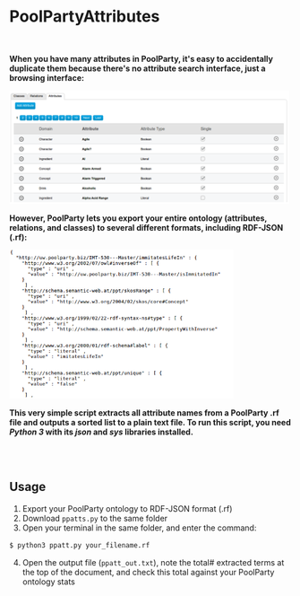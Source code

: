 # PoolPartyAttributes

<br>

**When you have many attributes in PoolParty, it's easy to accidentally duplicate them because there's no attribute search interface, just a browsing interface:**

<img src="illos/ppatts.png" width="500px">

<br>

**However, PoolParty lets you export your entire ontology (attributes, relations, and classes) to several different formats, including RDF-JSON (.rf):**

<img src="illos/rdf-json.png" width="400px">

<br>

**This very simple script extracts all attribute names from a PoolParty .rf file and outputs a sorted list to a plain text file. To run this script, you need *Python 3* with its *json* and *sys* libraries installed.**

<br>
<br>

## Usage

1. Export your PoolParty ontology to RDF-JSON format (.rf)
2. Download `ppatts.py` to the same folder
3. Open your terminal in the same folder, and enter the command:

```Bash
$ python3 ppatt.py your_filename.rf
```

4. Open the output file (`ppatt_out.txt`), note the total# extracted terms at the top of the document, and check this total against your PoolParty ontology stats
